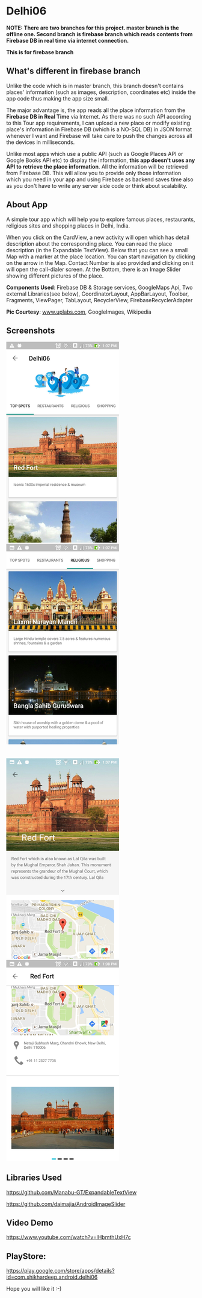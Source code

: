 # Delhi06

<b>NOTE: There are two branches for this project. master branch is the offline one. Second branch is firebase branch which reads contents from Firebase DB in real time via internet connection.</b>

<b>This is for firebase branch</b>

What's different in firebase branch
------------------------------------------
Unlike the code which is in master branch, this branch doesn't contains places' information (such as images, description, coordinates etc) inside the app code thus making the app size small.

The major advantage is, the app reads all the place information from the <b>Firebase DB in Real Time</b> via Internet. As there was no such API according to this Tour app requirements, I can upload a new place or modify existing place's information in Firebase DB (which is a NO-SQL DB) in JSON format whenever I want and Firebase will take care to push the changes across all the devices in milliseconds.

Unlike most apps which use a public API (such as Google Places API or Google Books API etc) to display the information, <b>this app doesn't uses any API to retrieve the place information</b>. All the information will be retrieved from Firebase DB. This will allow you to provide only those information which you need in your app and using Firebase as backend saves time also as you don't have to write any server side code or think about scalability. 

About App
---------
A simple tour app which will help you to explore famous places, restaurants, religious sites and shopping places in Delhi, India.

When you click on the CardView, a new activity will open which has detail description about the corresponding place. You can read the place description (in the Expandable TextView). Below that you can see a small Map with a marker at the place location. You can start navigation by clicking on the arrow in the Map. Contact Number is also provided and clicking on it will open the call-dialer screen. At the Bottom, there is an Image Slider showing different pictures of the place.

<b>Components Used</b>: Firebase DB & Storage services, GoogleMaps Api, Two external Libraries(see below), CoordinatorLayout, AppBarLayout, Toolbar, Fragments, ViewPager, TabLayout, RecyclerView, FirebaseRecyclerAdapter

<b>Pic Courtesy</b>: www.uplabs.com, GoogleImages, Wikipedia

Screenshots
------------
<img src="/screenshots/1.jpg" width=300/>&#160;&#160;&#160;&#160;&#160;&#160;&#160;&#160;&#160;<img src="/screenshots/2.jpg" width=300/>
<br/><br/><br/>
<img src="/screenshots/3.jpg" width=300/>&#160;&#160;&#160;&#160;&#160;&#160;&#160;&#160;&#160;<img src="/screenshots/4.jpg" width=300/>

Libraries Used
---------------
https://github.com/Manabu-GT/ExpandableTextView

https://github.com/daimajia/AndroidImageSlider

Video Demo 
-----------
https://www.youtube.com/watch?v=lHbmthUxH7c

PlayStore:
----------
https://play.google.com/store/apps/details?id=com.shikhardeep.android.delhi06

Hope you will like it :-)
